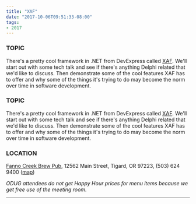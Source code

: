 ```yaml
---
title: "XAF"
date: "2017-10-06T09:51:33-08:00"
tags:
- 2017
---
```


<h3>TOPIC</h3>

<p>
There's a pretty cool framework in .NET from DevExpress called <a href="https://www.devexpress.com/Products/NET/Application_Framework/">XAF</a>. We'll start out with some tech talk and see if there's anything Delphi related that we'd like to discuss. Then demonstrate some of the cool features XAF has to offer and why some of the things it's trying to do may become the norm over time in software development.
</p>
<!--more--><h3>TOPIC</h3>

<p>
There's a pretty cool framework in .NET from DevExpress called <a href="https://www.devexpress.com/Products/NET/Application_Framework/">XAF</a>. We'll start out with some tech talk and see if there's anything Delphi related that we'd like to discuss. Then demonstrate some of the cool features XAF has to offer and why some of the things it's trying to do may become the norm over time in software development.
</p>

<h3>LOCATION</h3>

<a href="http://www.maxsfannocreek.com/Portland_Area_Meeting_Rooms/">Fanno Creek Brew Pub</a>, 12562 Main Street, Tigard, OR 97223, (503) 624 9400 (<a href="http://maps.google.com/maps?q=12562+SW+Main+St,+Tigard,+Oregon+97223&hl=en&ll=45.429457,-122.775028&spn=0.005383,0.011362&sll=37.0625,-95.677068&sspn=59.856937,102.128906&om=1&hnear=12562+SW+Main+St,+Tigard,+Oregon+97223&t=h&z=17&vpsrc=6">map</a>)


<em>ODUG attendees do not get Happy Hour prices for menu items because we get free use of the meeting room.</em>
<hr>
